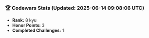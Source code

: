 ### 🏆 Codewars Stats (Updated: 2025-06-14 09:08:06 UTC)

- **Rank:** 8 kyu
- **Honor Points:** 3
- **Completed Challenges:** 1
